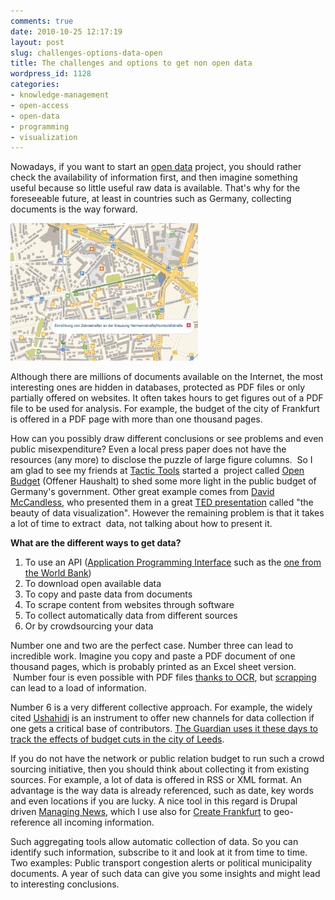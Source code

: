 ```yaml
---
comments: true
date: 2010-10-25 12:17:19
layout: post
slug: challenges-options-data-open
title: The challenges and options to get non open data
wordpress_id: 1128
categories:
- knowledge-management
- open-access
- open-data
- programming
- visualization
---
```


Nowadays, if you want to start an [open data](http://www.opendefinition.org/) project, you should rather check the availability of information first, and then imagine something useful because so little useful raw data is available. That's why for the foreseeable future, at least in countries such as Germany, collecting documents is the way forward.

[![Frankfurt-Gestalten.de (OpenStreetMap Creative Commons CC-by-SA 2.0 Lizenz. Rendering © 2010 Cloudmade](/images/ffm-norden-karte-300x220.png)]()

Although there are millions of documents available on the Internet, the most interesting ones are hidden in databases, protected as PDF files or only partially offered on websites. It often takes hours to get figures out of a PDF file to be used for analysis. For example, the budget of the city of Frankfurt is offered in a PDF page with more than one thousand pages.

How can you possibly draw different conclusions or see problems and even public misexpenditure? Even a local press paper does not have the resources (any more) to disclose the puzzle of large figure columns.  So I am glad to see my friends at [Tactic Tools](http://tactical-tools.net/) started a  project called [Open Budget](http://bund.offenerhaushalt.de/) (Offener Haushalt) to shed some more light in the public budget of Germany's government. Other great example comes from [David McCandless](http://www.informationisbeautiful.net/), who presented them in a great [TED presentation](http://blog.ted.com/2010/08/23/the-beauty-of-data-visualization-david-mccandless-on-ted-com/) called "the beauty of data visualization". However the remaining problem is that it takes a lot of time to extract  data, not talking about how to present it.


**What are the different ways to get data?**









  1. To use an API ([Application Programming Interface](http://en.wikipedia.org/wiki/Application_programming_interface) such as the [one from the World Bank](http://data.worldbank.org/))
  2. To download open available data
  3. To copy and paste data from documents
  4. To scrape content from websites through software
  5. To collect automatically data from different sources
  6. Or by crowdsourcing your data





Number one and two are the perfect case. Number three can lead to incredible work. Imagine you copy and paste a PDF document of one thousand pages, which is probably printed as an Excel sheet version.  Number four is even possible with PDF files [thanks to OCR](http://www.crisscrossed.net/2010/09/13/data-explosion-the-many-ways-to-get-content-online-or-how-we-digitize-the-world/), but [scrapping](http://en.wikipedia.org/wiki/Data_scraping) can lead to a load of information.

Number 6 is a very different collective approach. For example, the widely cited [Ushahidi](http://blog.ushahidi.com/) is an instrument to offer new channels for data collection if one gets a critical base of contributors. [The Guardian uses it these days to track the effects of budget cuts in the city of Leeds](http://cutswatch.guardian.co.uk/ushahidi/main).

If you do not have the network or public relation budget to run such a crowd sourcing initiative, then you should think about collecting it from existing sources. For example, a lot of data is offered in RSS or XML format. An advantage is the way data is already referenced, such as date, key words and even locations if you are lucky. A nice tool in this regard is Drupal driven [Managing News](http://developmentseed.org/), which I use also for [Create Frankfurt](http://www.frankfurt-gestalten.de/) to geo-reference all incoming information.

Such aggregating tools allow automatic collection of data. So you can identify such information, subscribe to it and look at it from time to time. Two examples: Public transport congestion alerts or political municipality documents. A year of such data can give you some insights and might lead to interesting conclusions.
